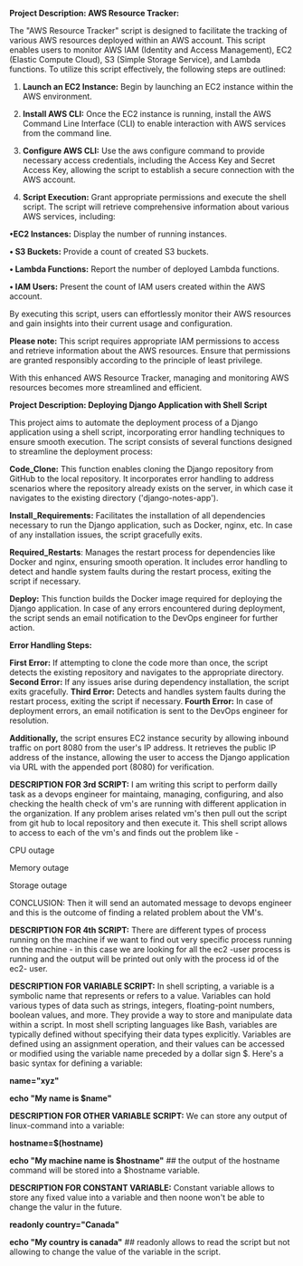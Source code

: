 **Project Description: AWS Resource Tracker:**

 The "AWS Resource Tracker" script is designed to facilitate the tracking of various AWS resources deployed within an AWS account. This script enables users to monitor AWS IAM (Identity and Access Management), EC2 (Elastic Compute Cloud), S3 (Simple Storage Service), and Lambda functions.
To utilize this script effectively, the following steps are outlined:

1.	**Launch an EC2 Instance:** Begin by launching an EC2 instance within the AWS environment.

2.	**Install AWS CLI:** Once the EC2 instance is running, install the AWS Command Line Interface (CLI) to enable interaction with AWS services from the command line.

3.	**Configure AWS CLI:** Use the aws configure command to provide necessary access credentials, including the Access Key and Secret Access Key, allowing the script to establish a secure connection with the AWS account.

4.	**Script Execution:** Grant appropriate permissions and execute the shell script. The script will retrieve comprehensive information about various AWS services, including:

**•EC2 Instances:** Display the number of running instances.

**•	S3 Buckets:** Provide a count of created S3 buckets.

**•	Lambda Functions:** Report the number of deployed Lambda functions.

**•	IAM Users:** Present the count of IAM users created within the AWS account.

By executing this script, users can effortlessly monitor their AWS resources and gain insights into their current usage and configuration.

**Please note:** This script requires appropriate IAM permissions to access and retrieve information about the AWS resources. Ensure that permissions are granted responsibly according to the principle of least privilege.

With this enhanced AWS Resource Tracker, managing and monitoring AWS resources becomes more streamlined and efficient.




**Project Description: Deploying Django Application with Shell Script**

This project aims to automate the deployment process of a Django application using a shell script, incorporating error handling techniques to ensure smooth execution. The script consists of several functions designed to streamline the deployment process:

**Code_Clone:** This function enables cloning the Django repository from GitHub to the local repository. It incorporates error handling to address scenarios where the repository already exists on the server, in which case it navigates to the existing directory ('django-notes-app').

**Install_Requirements:** Facilitates the installation of all dependencies necessary to run the Django application, such as Docker, nginx, etc. In case of any installation issues, the script gracefully exits.

**Required_Restarts**: Manages the restart process for dependencies like Docker and nginx, ensuring smooth operation. It includes error handling to detect and handle system faults during the restart process, exiting the script if necessary.

**Deploy:** This function builds the Docker image required for deploying the Django application. In case of any errors encountered during deployment, the script sends an email notification to the DevOps engineer for further action.

**Error Handling Steps:**

**First Error:** If attempting to clone the code more than once, the script detects the existing repository and navigates to the appropriate directory.
**Second Error:** If any issues arise during dependency installation, the script exits gracefully.
**Third Error:** Detects and handles system faults during the restart process, exiting the script if necessary.
**Fourth Error:** In case of deployment errors, an email notification is sent to the DevOps engineer for resolution.

**Additionally,** the script ensures EC2 instance security by allowing inbound traffic on port 8080 from the user's IP address. It retrieves the public IP address of the instance, allowing the user to access the Django application via URL with the appended port (8080) for verification.





**DESCRIPTION FOR 3rd SCRIPT:** I am writing this script to perform dailly task as a devops engineer for maintaing, managing, configuring, and also 
checking the health check of vm's are running with different application in the organization. If any problem arises related vm's then pull out the 
script from git hub to local repository and then execute it. This shell script allows to access to each of the vm's and finds out the problem like -

CPU outage

Memory outage

Storage outage

CONCLUSION: Then it will send an automated message to devops engineer and this is the outcome of finding a related problem about the VM's.







**DESCRIPTION FOR 4th SCRIPT:** There are different types of process running on the machine if we want to find out very specific process running on 
the machine - in this case we are looking for all the ec2 -user process is running and the output will be printed out only with the process id 
of the ec2- user.


**DESCRIPTION FOR VARIABLE SCRIPT:** In shell scripting, a variable is a symbolic name that represents or refers to a value. Variables can 
hold various types of data such as strings, integers, floating-point numbers, boolean values, and more. They provide a way to store and 
manipulate data within a script. In most shell scripting languages like Bash, variables are typically defined without specifying their
data types explicitly.
Variables are defined using an assignment operation, and their values can be accessed or modified using the variable name preceded by a
dollar sign $. Here's a basic syntax for defining a variable:

**name="xyz"**

**echo "My name is $name"**


**DESCRIPTION FOR OTHER VARIABLE SCRIPT:** We can store any output of linux-command into a variable:

**hostname=$(hostname)**

**echo "My machine name is $hostname"** ## the output of the hostname command will be stored into a $hostname variable.


**DESCRIPTION FOR CONSTANT VARIABLE:** Constant variable allows to store any fixed value into a variable and then noone won't
be able to change the valur in the future.

**readonly country="Canada"**

**echo "My country is canada"** ## readonly allows to read the script but not allowing to change the value of the variable in the script.


